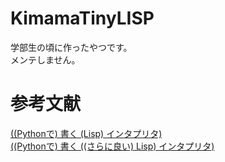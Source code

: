 KimamaTinyLISP
===============

学部生の頃に作ったやつです。  
メンテしません。  

# 参考文献
[((Pythonで) 書く (Lisp) インタプリタ)](http://www.aoky.net/articles/peter_norvig/lispy.htm)  
[((Pythonで) 書く ((さらに良い) Lisp) インタプリタ)](http://www.aoky.net/articles/peter_norvig/lispy2.htm)  